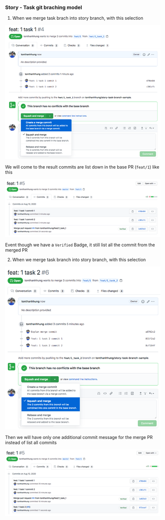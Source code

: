 ### Story - Task git braching model

1. When we merge task brach into story branch, with this selection 

![create-merge-commit](create-merge-commit.png)

We will come to the result commits are list down in the base PR (`feat/1`) like this 

![result-merge-commit](result-merge-commit.png)

Event though we have a `Verified` Badge, it still list all the commit from the merged PR

2. When we merge task branch into story branch, with this selection 

![create-squash-merge-commit](create-squash-merge-commit.png)

Then we will have only one additional commit message for the merge PR instead of list all commits

![result-squash-merge-commit](result-squash-merge-commit.png)